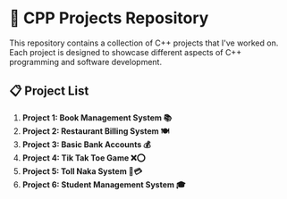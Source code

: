 # 🚀 CPP Projects Repository

This repository contains a collection of C++ projects that I've worked on. Each project is designed to showcase different aspects of C++ programming and software development.

## 📋 Project List

1. **Project 1: Book Management System 📚**
2. **Project 2: Restaurant Billing System 🍽️**
3. **Project 3: Basic Bank Accounts 💰**
4. **Project 4: Tik Tak Toe Game ❌⭕**
5. **Project 5: Toll Naka System 🚗💳**
6. **Project 6: Student Management System 🎓**
